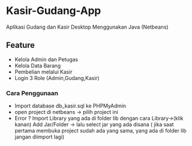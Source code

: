 # Kasir-Gudang-App
Aplikasi Gudang dan Kasir Desktop Menggunakan Java (Netbeans)


## Feature
- Kelola Admin dan Petugas
- Kelola Data Barang
- Pembelian melalui Kasir
- Login 3 Role (Admin,Gudang,Kasir)

### Cara Penggunaan
- Import database db_kasir.sql ke PHPMyAdmin
- open project di netbeans -> pilih project ini
- Error ? Import Library yang ada di folder lib dengan cara Library->(klik kanan) Add Jar/Folder -> lalu select jar yang ada disana ( jika saat pertama membuka project sudah ada yang sama, yang ada di folder lib jangan diimport lagi)
